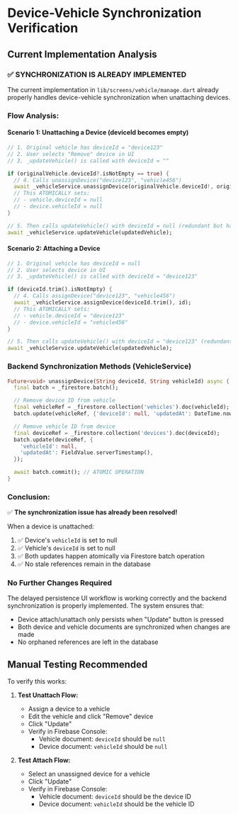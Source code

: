 # Device-Vehicle Synchronization Verification

## Current Implementation Analysis

### ✅ **SYNCHRONIZATION IS ALREADY IMPLEMENTED**

The current implementation in `lib/screens/vehicle/manage.dart` already properly handles device-vehicle synchronization when unattaching devices.

### Flow Analysis:

#### **Scenario 1: Unattaching a Device (deviceId becomes empty)**

```dart
// 1. Original vehicle has deviceId = "device123"
// 2. User selects "Remove" device in UI
// 3. _updateVehicle() is called with deviceId = ""

if (originalVehicle.deviceId?.isNotEmpty == true) {
  // 4. Calls unassignDevice("device123", "vehicle456")
  await _vehicleService.unassignDevice(originalVehicle.deviceId!, originalVehicle.id);
  // This ATOMICALLY sets:
  // - vehicle.deviceId = null
  // - device.vehicleId = null
}

// 5. Then calls updateVehicle() with deviceId = null (redundant but harmless)
await _vehicleService.updateVehicle(updatedVehicle);
```

#### **Scenario 2: Attaching a Device**

```dart
// 1. Original vehicle has deviceId = null
// 2. User selects device in UI
// 3. _updateVehicle() is called with deviceId = "device123"

if (deviceId.trim().isNotEmpty) {
  // 4. Calls assignDevice("device123", "vehicle456")
  await _vehicleService.assignDevice(deviceId.trim(), id);
  // This ATOMICALLY sets:
  // - vehicle.deviceId = "device123"
  // - device.vehicleId = "vehicle456"
}

// 5. Then calls updateVehicle() with deviceId = "device123" (redundant but harmless)
await _vehicleService.updateVehicle(updatedVehicle);
```

### **Backend Synchronization Methods (VehicleService)**

```dart
Future<void> unassignDevice(String deviceId, String vehicleId) async {
  final batch = _firestore.batch();

  // Remove device ID from vehicle
  final vehicleRef = _firestore.collection('vehicles').doc(vehicleId);
  batch.update(vehicleRef, {'deviceId': null, 'updatedAt': DateTime.now()});

  // Remove vehicle ID from device
  final deviceRef = _firestore.collection('devices').doc(deviceId);
  batch.update(deviceRef, {
    'vehicleId': null,
    'updatedAt': FieldValue.serverTimestamp(),
  });

  await batch.commit(); // ATOMIC OPERATION
}
```

### **Conclusion:**

✅ **The synchronization issue has already been resolved!**

When a device is unattached:

1. ✅ Device's `vehicleId` is set to null
2. ✅ Vehicle's `deviceId` is set to null
3. ✅ Both updates happen atomically via Firestore batch operation
4. ✅ No stale references remain in the database

### **No Further Changes Required**

The delayed persistence UI workflow is working correctly and the backend synchronization is properly implemented. The system ensures that:

- Device attach/unattach only persists when "Update" button is pressed
- Both device and vehicle documents are synchronized when changes are made
- No orphaned references are left in the database

## Manual Testing Recommended

To verify this works:

1. **Test Unattach Flow:**

   - Assign a device to a vehicle
   - Edit the vehicle and click "Remove" device
   - Click "Update"
   - Verify in Firebase Console:
     - Vehicle document: `deviceId` should be `null`
     - Device document: `vehicleId` should be `null`

2. **Test Attach Flow:**
   - Select an unassigned device for a vehicle
   - Click "Update"
   - Verify in Firebase Console:
     - Vehicle document: `deviceId` should be the device ID
     - Device document: `vehicleId` should be the vehicle ID
